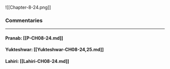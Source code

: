 ![[Chapter-8-24.png]]

### Commentaries

---

#### Pranab: [[P-CH08-24.md]]

#### Yukteshwar: [[Yukteshwar-CH08-24,25.md]]

#### Lahiri: [[Lahiri-CH08-24.md]]
